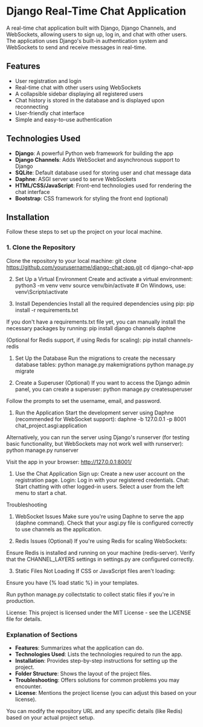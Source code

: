 # Django Real-Time Chat Application

A real-time chat application built with Django, Django Channels, and WebSockets, allowing users to sign up, log in, and chat with other users. The application uses Django's built-in authentication system and WebSockets to send and receive messages in real-time.

## Features

- User registration and login
- Real-time chat with other users using WebSockets
- A collapsible sidebar displaying all registered users
- Chat history is stored in the database and is displayed upon reconnecting
- User-friendly chat interface
- Simple and easy-to-use authentication

## Technologies Used

- **Django**: A powerful Python web framework for building the app
- **Django Channels**: Adds WebSocket and asynchronous support to Django
- **SQLite**: Default database used for storing user and chat message data
- **Daphne**: ASGI server used to serve WebSockets
- **HTML/CSS/JavaScript**: Front-end technologies used for rendering the chat interface
- **Bootstrap**: CSS framework for styling the front end (optional)

## Installation

Follow these steps to set up the project on your local machine.

### 1. Clone the Repository

Clone the repository to your local machine:
git clone https://github.com/yourusername/django-chat-app.git
cd django-chat-app

2. Set Up a Virtual Environment
Create and activate a virtual environment:
python3 -m venv venv
source venv/bin/activate  # On Windows, use: venv\Scripts\activate

1. Install Dependencies
Install all the required dependencies using pip:
pip install -r requirements.txt

If you don't have a requirements.txt file yet, you can manually install the necessary packages by running:
pip install django channels daphne

(Optional for Redis support, if using Redis for scaling):
pip install channels-redis

1. Set Up the Database
Run the migrations to create the necessary database tables:
python manage.py makemigrations
python manage.py migrate

1. Create a Superuser (Optional)
If you want to access the Django admin panel, you can create a superuser:
python manage.py createsuperuser

Follow the prompts to set the username, email, and password.
1. Run the Application
Start the development server using Daphne (recommended for WebSocket support):
daphne -b 127.0.0.1 -p 8001 chat_project.asgi:application

Alternatively, you can run the server using Django's runserver (for testing basic functionality, but WebSockets may not work well with runserver):
python manage.py runserver

Visit the app in your browser:
http://127.0.0.1:8001/

1. Use the Chat Application
Sign up: Create a new user account on the registration page.
Login: Log in with your registered credentials.
Chat: Start chatting with other logged-in users. Select a user from the left menu to start a chat.

Troubleshooting
1. WebSocket Issues
Make sure you're using Daphne to serve the app (daphne command).
Check that your asgi.py file is configured correctly to use channels as the application.

1. Redis Issues (Optional)
If you're using Redis for scaling WebSockets:

Ensure Redis is installed and running on your machine (redis-server).
Verify that the CHANNEL_LAYERS settings in settings.py are configured correctly.

3. Static Files Not Loading
If CSS or JavaScript files aren't loading:

Ensure you have {% load static %} in your templates.

Run python manage.py collectstatic to collect static files if you're in production.

License:
This project is licensed under the MIT License - see the LICENSE file for details.

### Explanation of Sections

- **Features**: Summarizes what the application can do.
- **Technologies Used**: Lists the technologies required to run the app.
- **Installation**: Provides step-by-step instructions for setting up the project.
- **Folder Structure**: Shows the layout of the project files.
- **Troubleshooting**: Offers solutions for common problems you may encounter.
- **License**: Mentions the project license (you can adjust this based on your license).

You can modify the repository URL and any specific details (like Redis) based on your actual project setup.













